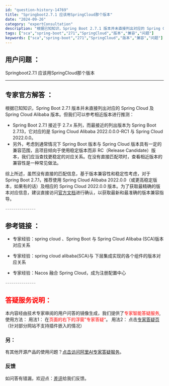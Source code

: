 ```yaml
---
id: "question-history-14769"
title: "Springboot2.7.1 应该用SpringCloud那个版本"
date: "2024-09-26"
category: "expertConsultation"
description: "根据已知知识，Spring Boot 2.7.1 版本并未直接列出对应的 Spring Cloud 及 Spring Cloud Alibaba 版本。但我们可以参考相近版本进行推测：- Spring Boot 2.7.1 接近于 2.7.x 系列，而最接近的列出版本为 Spring Boot 2."
tags: ["sca","spring-boot","271","SpringCloud","版本","兼容","问题"]
keywords: ["sca","spring-boot","271","SpringCloud","版本","兼容","问题"]
---
```


## 用户问题 ： 
 Springboot2.7.1 应该用SpringCloud那个版本  

---------------
## 专家官方解答 ：

根据已知知识，Spring Boot 2.7.1 版本并未直接列出对应的 Spring Cloud 及 Spring Cloud Alibaba 版本。但我们可以参考相近版本进行推测：

- Spring Boot 2.7.1 接近于 2.7.x 系列，而最接近的列出版本为 Spring Boot 2.7.13，它对应的是 Spring Cloud Alibaba 2022.0.0.0-RC1 与 Spring Cloud 2022.0.0。
- 另外，考虑到通常情况下 Spring Boot 版本与 Spring Cloud 版本具有一定的兼容范围，且项目倾向于使用稳定版本而非 RC（Release Candidate）版本，我们应当查找更稳定的对应关系。在没有直接匹配项时，查看相近版本的兼容性是一种常见做法。

综上所述，虽然没有直接的匹配信息，基于版本兼容性和稳定性考虑，对于 Spring Boot 2.7.1，推荐使用 Spring Cloud Alibaba 2022.0.0（或更高稳定版本，如果有的话）及相应的 Spring Cloud 2022.0.0 版本。为了获取最精确的版本对应信息，建议直接访问[官方文档](https://sca.aliyun.com/docs/2023/overview/version-explain/)进行确认，以获取最新和最准确的版本兼容指导。


<font color="#949494">---------------</font> 


## 参考链接 ：

* 专家经验：spring cloud 、Spring Boot 与 Spring Cloud Alibaba (SCA)版本对应关系 
 
 * 专家经验：spring cloud alibaba(SCA)与 下层集成实现的各个组件的版本对应关系 
 
 * 专家经验：Nacos 融合 Spring Cloud，成为注册配置中心 


 <font color="#949494">---------------</font> 
 


## <font color="#FF0000">答疑服务说明：</font> 

本内容经由技术专家审阅的用户问答的镜像生成，我们提供了<font color="#FF0000">专家智能答疑服务</font>,使用方法：
用法1： 在<font color="#FF0000">页面的右下的浮窗”专家答疑“</font>。
用法2： 点击[专家答疑页](https://answer.opensource.alibaba.com/docs/intro)（针对部分网站不支持插件嵌入的情况）
### 另：


有其他开源产品的使用问题？[点击访问阿里AI专家答疑服务](https://answer.opensource.alibaba.com/docs/intro)。
### 反馈
如问答有错漏，欢迎点：[差评](https://ai.nacos.io/user/feedbackByEnhancerGradePOJOID?enhancerGradePOJOId=14795)给我们反馈。
